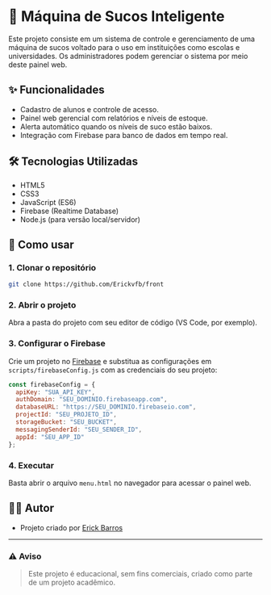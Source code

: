 
# 🍹 Máquina de Sucos Inteligente

Este projeto consiste em um sistema de controle e gerenciamento de uma máquina de sucos voltado para o uso em instituições 
como escolas e universidades. Os administradores podem gerenciar o sistema por meio deste painel web.

## ✨ Funcionalidades

- Cadastro de alunos e controle de acesso.
- Painel web gerencial com relatórios e níveis de estoque.
- Alerta automático quando os níveis de suco estão baixos.
- Integração com Firebase para banco de dados em tempo real.

## 🛠 Tecnologias Utilizadas

- HTML5  
- CSS3  
- JavaScript (ES6)  
- Firebase (Realtime Database)  
- Node.js (para versão local/servidor)

## 🚀 Como usar

### 1. Clonar o repositório

```bash
git clone https://github.com/Erickvfb/front
```

### 2. Abrir o projeto

Abra a pasta do projeto com seu editor de código (VS Code, por exemplo).

### 3. Configurar o Firebase

Crie um projeto no [Firebase](https://console.firebase.google.com/) e substitua as configurações em `scripts/firebaseConfig.js` com as credenciais do seu projeto:

```js
const firebaseConfig = {
  apiKey: "SUA_API_KEY",
  authDomain: "SEU_DOMINIO.firebaseapp.com",
  databaseURL: "https://SEU_DOMINIO.firebaseio.com",
  projectId: "SEU_PROJETO_ID",
  storageBucket: "SEU_BUCKET",
  messagingSenderId: "SEU_SENDER_ID",
  appId: "SEU_APP_ID"
};
```

### 4. Executar

Basta abrir o arquivo `menu.html` no navegador para acessar o painel web.

## 🧑‍💻 Autor

- Projeto criado por [Erick Barros](https://github.com/Erickvfb)

---

### ⚠️ Aviso

> Este projeto é educacional, sem fins comerciais, criado como parte de um projeto acadêmico.
